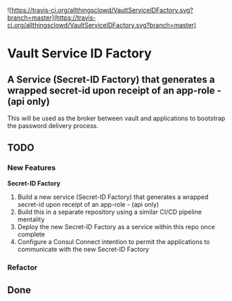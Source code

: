 ![https://travis-ci.org/allthingsclowd/VaultServiceIDFactory.svg?branch=master](https://travis-ci.org/allthingsclowd/VaultServiceIDFactory.svg?branch=master)

# Vault Service ID Factory

## A Service (Secret-ID Factory) that generates a wrapped secret-id upon receipt of an app-role - (api only)

This will be used as the broker between vault and applications to bootstrap the password delivery process.

## TODO

### New Features
__Secret-ID Factory__
1. Build a new service (Secret-ID Factory) that generates a wrapped secret-id upon receipt of an app-role - (api only)
2. Build this in a separate repository using a similar CI/CD pipeline mentality
3. Deploy the new Secret-ID Factory as a service within this repo once complete
4. Configure a Consul Connect intention to permit the applications to communicate with the new Secret-ID Factory

### Refactor


## Done
